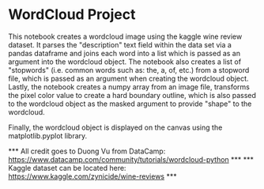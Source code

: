# WordCloud Project

This notebook creates a wordcloud image using the kaggle wine review dataset. It parses the "description" text field within the data set via a pandas dataframe and joins each word into a list which is passed as an argument into the wordcloud object. The notebook also creates a list of "stopwords" (i.e. common words such as: the, a, of, etc.) from a stopword file, which is passed as an argument when creating the wordcloud object. Lastly, the notebook creates a numpy array from an image file, transforms the pixel color value to create a hard boundary outline, which is also passed to the wordcloud object as the masked argument to provide "shape" to the wordcloud.

Finally, the wordcloud object is displayed on the canvas using the matplotlib.pyplot library.

*** All credit goes to Duong Vu from DataCamp: https://www.datacamp.com/community/tutorials/wordcloud-python *** 
*** Kaggle dataset can be located here: https://www.kaggle.com/zynicide/wine-reviews ***
